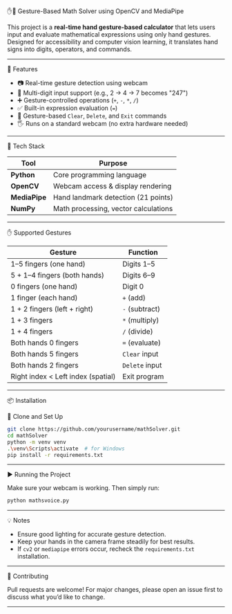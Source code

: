 ✋🧠 Gesture-Based Math Solver using OpenCV and MediaPipe

This project is a **real-time hand gesture-based calculator** that lets users input and evaluate mathematical expressions using only hand gestures. Designed for accessibility and computer vision learning, it translates hand signs into digits, operators, and commands.

---

 🚀 Features

* 📷 Real-time gesture detection using webcam
* 🔢 Multi-digit input support (e.g., 2 → 4 → 7 becomes "247")
* ➕ Gesture-controlled operations (`+`, `-`, `*`, `/`)
* ✅ Built-in expression evaluation (`=`)
* 🧹 Gesture-based `Clear`, `Delete`, and `Exit` commands
* 🖐️ Runs on a standard webcam (no extra hardware needed)

---

🧠 Tech Stack

| Tool          | Purpose                              |
| ------------- | ------------------------------------ |
| **Python**    | Core programming language            |
| **OpenCV**    | Webcam access & display rendering    |
| **MediaPipe** | Hand landmark detection (21 points)  |
| **NumPy**     | Math processing, vector calculations |

---

 ✋ Supported Gestures

| Gesture                            | Function       |
| ---------------------------------- | -------------- |
| 1–5 fingers (one hand)             | Digits 1–5     |
| 5 + 1–4 fingers (both hands)       | Digits 6–9     |
| 0 fingers (one hand)               | Digit 0        |
| 1 finger (each hand)               | `+` (add)      |
| 1 + 2 fingers (left + right)       | `-` (subtract) |
| 1 + 3 fingers                      | `*` (multiply) |
| 1 + 4 fingers                      | `/` (divide)   |
| Both hands 0 fingers               | `=` (evaluate) |
| Both hands 5 fingers               | `Clear` input  |
| Both hands 2 fingers               | `Delete` input |
| Right index < Left index (spatial) | Exit program   |

---

📦 Installation

 🔧 Clone and Set Up

```bash
git clone https://github.com/yourusername/mathSolver.git
cd mathSolver
python -m venv venv
.\venv\Scripts\activate  # for Windows
pip install -r requirements.txt
```

---

 ▶️ Running the Project

Make sure your webcam is working. Then simply run:

```bash
python mathsvoice.py
```

---

💡 Notes

* Ensure good lighting for accurate gesture detection.
* Keep your hands in the camera frame steadily for best results.
* If `cv2` or `mediapipe` errors occur, recheck the `requirements.txt` installation.

---

 🙌 Contributing

Pull requests are welcome! For major changes, please open an issue first to discuss what you’d like to change.

---


